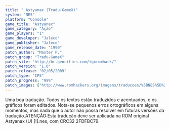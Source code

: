 ```yaml
---
title: " Astyanax (Tradu-GameX)"
system: "NES"
platform: "Console"
game_title: "Astyanax"
game_category: "Ação"
game_players: "1"
game_developer: "Jaleco"
game_publisher: "Jaleco"
game_release_date: "1990"
patch_author: "Master P."
patch_group: "Tradu-GameX"
patch_site: "http://br.geocities.com/tgxromhack/"
patch_version: "1.0"
patch_release: "02/05/2009"
patch_type: "IPS"
patch_progress: "99%"
patch_images: ["http://www.romhackers.org/imagens/traducoes/%5BNES%5D%20Astyanax%20-%20Tradu-GameX%20-%201.png","http://www.romhackers.org/imagens/traducoes/%5BNES%5D%20Astyanax%20-%20Tradu-GameX%20-%202.png","http://www.romhackers.org/imagens/traducoes/%5BNES%5D%20Astyanax%20-%20Tradu-GameX%20-%203.png"]
---
```

Uma boa tradução. Todos os textos estão traduzidos e acentuados, e os gráficos foram editados. Nota-se pequenos erros ortográficos em alguns momentos, mas nada que o autor não possa resolver em futuras versões da tradução.ATENÇÃO:Esta tradução deve ser aplicada na ROM original Astyanax (U) [!].nes, com CRC32 2FDFBC79.